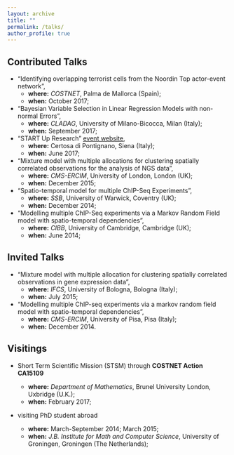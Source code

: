 ```yaml
---
layout: archive
title: ""
permalink: /talks/
author_profile: true
---
```


## Contributed Talks

* “Identifying overlapping terrorist cells from the Noordin Top actor-event network”,
  - **where:** *COSTNET*, Palma de Mallorca (Spain);
  - **when:** October 2017;
* “Bayesian Variable Selection in Linear Regression Models with non-normal Errors”,
  - **where:** *CLADAG*, University of Milano-Bicocca, Milan (Italy);
  - **when:** September 2017;
* “START Up Research” [event website](http://www.congressi.unisi.it/startupresearch/group-leaders/),
  - **where:** Certosa di Pontignano, Siena (Italy);
  - **when:** June 2017; 
* “Mixture model with multiple allocations for clustering spatially correlated observations for the analysis of NGS data”,
  - **where:** *CMS-ERCIM*, University of London, London (UK);
  - **when:** December 2015;
* “Spatio-temporal model for multiple ChIP-Seq Experiments”,
  - **where:** *SSB*, University of Warwick, Coventry (UK);
  - **when:** December 2014;
* “Modelling multiple ChIP-Seq experiments via a Markov Random Field model with spatio-temporal dependencies”,
  - **where:** *CIBB*, University of Cambridge, Cambridge (UK);
  - **when:** June 2014;

## Invited Talks
* “Mixture model with multiple allocation for clustering spatially correlated observations in gene expression data”, 
  - **where:** *IFCS*, University of Bologna, Bologna (Italy);
  - **when:**  July 2015;
* “Modelling multiple ChIP-seq experiments via a markov random field model with spatio-temporal dependencies”, 
  - **where:** *CMS-ERCIM*, University of Pisa, Pisa (Italy);
  - **when:** December 2014.

## Visitings

- Short Term Scientific Mission (STSM) through **COSTNET Action CA15109**
  - **where:** *Department of Mathematics*, Brunel University London, Uxbridge (U.K.);
  - **when:** February 2017;

- visiting PhD student abroad 
  - **where:** March-September 2014; March 2015;
  - **when:** *J.B. Institute for Math and Computer Science*, University of Groningen, Groningen (The Netherlands);
